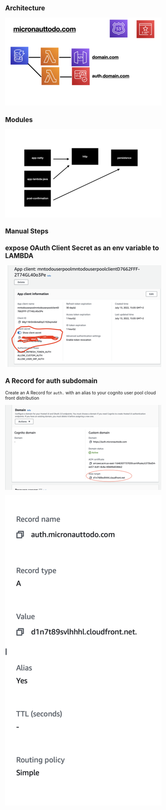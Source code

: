 ## Architecture

![](architecture1.jpeg)

## Modules

![](modules.jpeg)

## Manual Steps

## expose OAuth Client Secret as an env variable to LAMBDA

![](client-secret.png)



## A Record for auth subdomain

Create an A Record for `auth.` with an alias to your cognito user pool cloud front distribution

![](cognito-user-pool-cloudfrontdistribution.png)

![](route-53-arecord.png)